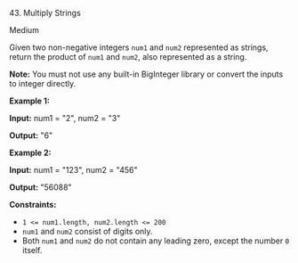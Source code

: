 43\. Multiply Strings

Medium

Given two non-negative integers `num1` and `num2` represented as strings, return the product of `num1` and `num2`, also represented as a string.

**Note:** You must not use any built-in BigInteger library or convert the inputs to integer directly.

**Example 1:**

**Input:** num1 = "2", num2 = "3"

**Output:** "6"

**Example 2:**

**Input:** num1 = "123", num2 = "456"

**Output:** "56088"

**Constraints:**

*   `1 <= num1.length, num2.length <= 200`
*   `num1` and `num2` consist of digits only.
*   Both `num1` and `num2` do not contain any leading zero, except the number `0` itself.